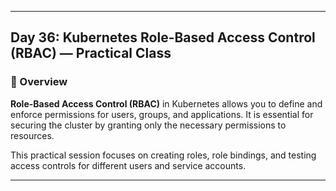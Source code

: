 ﻿---

## Day 36: Kubernetes Role-Based Access Control (RBAC) — Practical Class

### 📘 Overview

**Role-Based Access Control (RBAC)** in Kubernetes allows you to define and enforce permissions for users, groups, and applications. It is essential for securing the cluster by granting only the necessary permissions to resources.

This practical session focuses on creating roles, role bindings, and testing access controls for different users and service accounts.

---